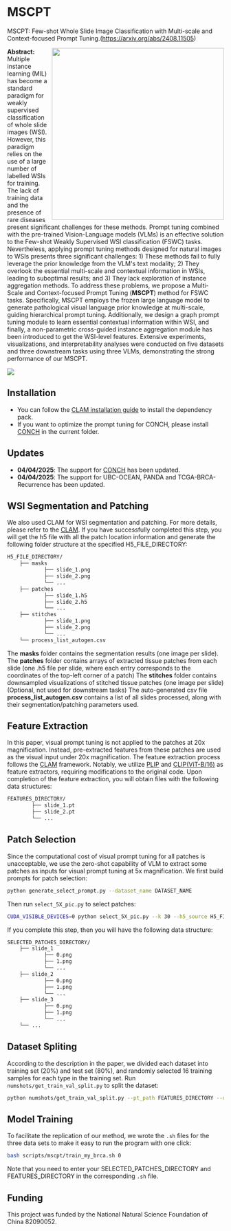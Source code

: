 MSCPT 
===========
MSCPT: Few-shot Whole Slide Image Classification with Multi-scale and Context-focused Prompt Tuning.(https://arxiv.org/abs/2408.11505)


<!-- [ArXiv](https://arxiv.org/abs/2004.09666) | [Journal Link](https://www.nature.com/articles/s41551-020-00682-w) | [Interactive Demo](http://clam.mahmoodlab.org) | [Cite](#reference)  -->

<img src="logo.png" width="400px" align="right" />

**Abstract:** Multiple instance learning (MIL) has become a standard paradigm for weakly supervised classification of whole slide images (WSI). However, this paradigm relies on the use of a large number of labelled WSIs for training. The lack of training data and the presence of rare diseases present significant challenges for these methods. Prompt tuning combined with the pre-trained Vision-Language models (VLMs) is an effective solution to the Few-shot Weakly Supervised WSI classification (FSWC) tasks. Nevertheless, applying prompt tuning methods designed for natural images to WSIs presents three significant challenges: 1) These methods fail to fully leverage the prior knowledge from the VLM's text modality; 2) They overlook the essential multi-scale and contextual information in WSIs, leading to suboptimal results; and 3) They lack exploration of instance aggregation methods. To address these problems, we propose a Multi-Scale and Context-focused Prompt Tuning (**MSCPT**) method for FSWC tasks. Specifically, MSCPT employs the frozen large language model to generate pathological visual language prior knowledge at multi-scale, guiding hierarchical prompt tuning. Additionally, we design a graph prompt tuning module to learn essential contextual information within WSI, and finally, a non-parametric cross-guided instance aggregation module has been introduced to get the WSI-level features. Extensive experiments, visualizations, and interpretability analyses were conducted on five datasets and three downstream tasks using three VLMs, demonstrating the strong performance of our MSCPT.




<img src="overall.png" scaledwidth="100%" align="center" />

## Installation
- You can follow the [CLAM installation guide](https://github.com/mahmoodlab/CLAM/blob/master/docs/INSTALLATION.md) to install the dependency pack.
- If you want to optimize the prompt tuning for CONCH, please install [CONCH](https://github.com/mahmoodlab/CONCH) in the current folder.

## Updates

- **04/04/2025**: The support for [CONCH](https://github.com/mahmoodlab/CONCH) has been updated.
- **04/04/2025**: The support for UBC-OCEAN, PANDA and TCGA-BRCA-Recurrence has been updated.

## WSI Segmentation and Patching 
We also used CLAM for WSI segmentation and patching. For more details, please refer to the [CLAM](https://github.com/mahmoodlab/CLAM/blob/master/docs/README.md). If you have successfully completed this step, you will get the h5 file with all the patch location information and generate the following folder structure at the specified H5_FILE_DIRECTORY:

```bash
H5_FILE_DIRECTORY/
	├── masks
    		├── slide_1.png
    		├── slide_2.png
    		└── ...
	├── patches
    		├── slide_1.h5
    		├── slide_2.h5
    		└── ...
	├── stitches
    		├── slide_1.png
    		├── slide_2.png
    		└── ...
	└── process_list_autogen.csv
```

The **masks** folder contains the segmentation results (one image per slide).
The **patches** folder contains arrays of extracted tissue patches from each slide (one .h5 file per slide, where each entry corresponds to the coordinates of the top-left corner of a patch)
The **stitches** folder contains downsampled visualizations of stitched tissue patches (one image per slide) (Optional, not used for downstream tasks)
The auto-generated csv file **process_list_autogen.csv** contains a list of all slides processed, along with their segmentation/patching parameters used.

## Feature Extraction
In this paper, visual prompt tuning is not applied to the patches at 20x magnification. Instead, pre-extracted features from these patches are used as the visual input under 20x magnification. The feature extraction process follows the [CLAM](https://github.com/mahmoodlab/CLAM/blob/master/docs/README.md) framework. Notably, we utilize [PLIP](https://github.com/PathologyFoundation/plip) and [CLIP(ViT-B/16)](https://github.com/openai/CLIP) as feature extractors, requiring modifications to the original code. Upon completion of the feature extraction, you will obtain files with the following data structures:

```bash
FEATURES_DIRECTORY/
        ├── slide_1.pt
        ├── slide_2.pt
        └── ...
```
## Patch Selection
Since the computational cost of visual prompt tuning for all patches is unacceptable, we use the zero-shot capability of VLM to extract some patches as inputs for visual prompt tuning at 5x magnification. We first build prompts for patch selection:
```bash
python generate_select_prompt.py --dataset_name DATASET_NAME
```
Then run `select_5X_pic.py` to select patches: 
```bash
CUDA_VISIBLE_DEVICES=0 python select_5X_pic.py --k 30 --h5_source H5_FILE_DIRECTORY/patches --wsi_source WSI_FILE_DIRECTORY --pt_path FEATURES_DIRECTORY --save_dir SELECTED_PATCHES_DIRECTORY --model_name MODEL_NAME --dataset_name DATASET_NAME
```
If you complete this step, then you will have the following data structure:
```bash
SELECTED_PATCHES_DIRECTORY/
	├── slide_1
    		├── 0.png
    		├── 1.png
    		└── ...
	├── slide_2
    		├── 0.png
    		├── 1.png
    		└── ...
	├── slide_3
    		├── 0.png
    		├── 1.png
    		└── ...
	└── ...
```
## Dataset Spliting
According to the description in the paper, we divided each dataset into training set (20%) and test set (80%), and randomly selected 16 training samples for each type in the training set. Run `numshots/get_train_val_split.py` to split the dataset:
```bash
python numshots/get_train_val_split.py --pt_path FEATURES_DIRECTORY --dataset_name DATASET_NAME --numshots 16
```
## Model Training
To facilitate the replication of our method, we wrote the `.sh` files for the three data sets to make it easy to run the program with one click:
```bash
bash scripts/mscpt/train_my_brca.sh 0
```
Note that you need to enter your SELECTED_PATCHES_DIRECTORY and FEATURES_DIRECTORY in the corresponding `.sh` file.
## Funding
This project was funded by the National Natural Science Foundation of China 82090052.